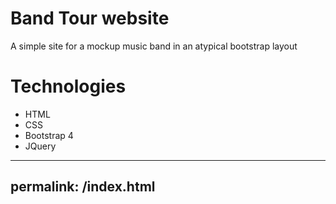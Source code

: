 # Band Tour website 
A simple site for a mockup music band in an atypical bootstrap layout
# Technologies
* HTML
* CSS
* Bootstrap 4
* JQuery
---
permalink: /index.html
---
